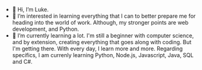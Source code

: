 - 👋 Hi, I’m Luke. 
- 👀 I’m interested in learning everything that I can to better prepare me for heading into the world of work. Although, my stronger points are web development, and Python. 
- 🌱 I’m currently learning a lot. I'm still a beginner with computer science, and by extension, creating everything that goes along with coding. But I'm getting there. With every day, I learn more and more. Regarding specifics, I am currenly learning Python, Node.js, Javascript, Java, SQL and C#. 


<!---
lukeorriss/lukeorriss is a ✨ special ✨ repository because its `README.md` (this file) appears on your GitHub profile.
You can click the Preview link to take a look at your changes.
--->
